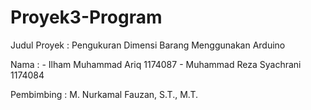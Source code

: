 # Proyek3-Program

Judul Proyek : Pengukuran Dimensi Barang Menggunakan Arduino 

Nama  :	- Ilham Muhammad Ariq 1174087
	- Muhammad Reza Syachrani 1174084

Pembimbing : M. Nurkamal Fauzan, S.T., M.T.